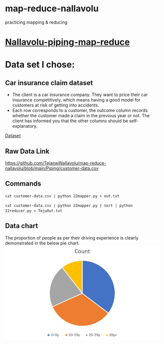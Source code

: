 # map-reduce-nallavolu
practicing mapping &amp; reducing

# [Nallavolu-piping-map-reduce](https://github.com/TejaswiNallavolu/map-reduce-nallavolu/tree/main/Piping)


# Data set I chose:
## Car insurance claim dataset
- The client is a car insurance company. They want to price their car insurance competitively, which means having a good model for customers at risk of getting into accidents.
- Each row corresponds to a customer, the outcome column records whether the customer made a claim in the previous year or not. The client has informed you that the other columns should be self-explanatory.
 
 [Dataset](https://www.kaggle.com/racholsan/customer-data)
  
## Raw Data Link

https://github.com/TejaswiNallavolu/map-reduce-nallavolu/blob/main/Piping/customer-data.csv


## Commands
`cat customer-data.csv | python 22mapper.py > out.txt`

`cat customer-data.csv | python 22mapper.py | sort | python 22reducer.py > TejuOut.txt`

## Data chart
The proportion of people as per their driving experience is clearly demonstrated in the below pie chart.
![chart](https://github.com/TejaswiNallavolu/map-reduce-nallavolu/blob/main/Piping/PieChart.JPG)
